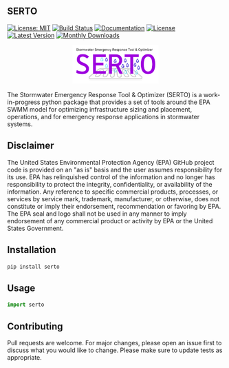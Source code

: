 
SERTO
-------------------------------------------------------------------------------------------
[![License: MIT](https://img.shields.io/badge/License-MIT-blue.svg)](https://github.com/USEPA/serto/blob/master/License.md) 
[![Build Status](https://github.com/USEPA/SERTP/actions/workflows/build_test.yml/badge.svg?branch=master)](https://github.com/USEPA/SERTO/actions/workflows/build_test.yml)
[![Documentation](https://github.com/USEPA/SERTP/actions/workflows/documentation.yml/badge.svg?branch=master)](https://github.com/USEPA/SERTO/actions/workflows/documentation.yml)
[![License](https://img.shields.io/pypi/l/serto.svg)](LICENSE)
[![Latest Version](https://img.shields.io/pypi/v/serto.svg)](https://pypi.python.org/pypi/serto/)
[![Monthly Downloads](https://img.shields.io/badge/dynamic/json.svg?label=Downloads&url=https%3A%2F%2Fpypistats.org%2Fapi%2Fpackages%2Fserto%2Frecent&query=%24.data.last_month&colorB=green&suffix=%20last%20month)](https://pypi.python.org/pypi/serto/)

<p align="center">
  <img src="docs/images/serto_logo.svg" alt="SORT Logo" align="center;" width="200"> 
</p>

The Stormwater Emergency Response Tool & Optimizer (SERTO) is a work-in-progress python package that provides a set of tools around the EPA SWMM model for 
optimizing infrastructure sizing and placement, operations, and for emergency response applications in stormwater systems.

## Disclaimer
The United States Environmental Protection Agency (EPA) GitHub project code is provided on an "as is" basis and the user assumes responsibility for its use. EPA has relinquished control of the information and no longer has responsibility to protect the integrity, confidentiality, or availability of the information. Any reference to specific commercial products, processes, or services by service mark, trademark, manufacturer, or otherwise, does not constitute or imply their endorsement, recommendation or favoring by EPA. The EPA seal and logo shall not be used in any manner to imply endorsement of any commercial product or activity by EPA or the United States Government.

## Installation


```bash
pip install serto
```

## Usage

```python
import serto
```

## Contributing

Pull requests are welcome. For major changes, please open an issue first to discuss what you would like to change. 
Please make sure to update tests as appropriate. 

